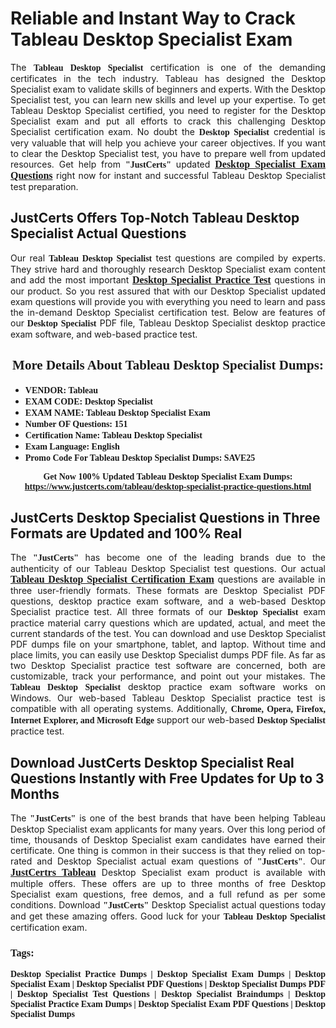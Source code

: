 <h1><strong>Reliable and Instant Way to Crack Tableau&nbsp;Desktop Specialist Exam</strong></h1>

<p style="text-align: justify;">The <span style="font-family:Georgia,serif;"><strong>Tableau Desktop Specialist</strong></span> certification is one of the demanding certificates in the tech industry. Tableau has designed the Desktop Specialist exam to validate skills of beginners and experts. With the Desktop Specialist test, you can learn new skills and level up your expertise. To get Tableau Desktop Specialist certified, you need to register for the Desktop Specialist exam and put all efforts to crack this challenging Desktop Specialist certification exam. No doubt the <span style="font-family:Georgia,serif;"><strong> Desktop Specialist</strong></span> credential is very valuable that will help you achieve your career objectives. If you want to clear the Desktop Specialist test, you have to prepare well from updated resources. Get help from <span style="font-size:14px;"><span style="font-family:Georgia,serif;"><strong>&quot;JustCerts&quot;</strong></span></span> updated&nbsp;<a href="https://www.justcerts.com/tableau/desktop-specialist-practice-questions.html"><span style="font-size:16px;"><span style="font-family:Georgia,serif;"><strong>Desktop Specialist Exam Questions</strong></span></span></a> right now for instant and successful Tableau Desktop Specialist test preparation.</p>

<h2><strong>JustCerts Offers Top-Notch Tableau Desktop Specialist Actual Questions&nbsp;</strong></h2>

<p style="text-align: justify;">Our real <span style="font-family:Georgia,serif;"><strong>Tableau Desktop Specialist</strong></span> test questions are compiled by experts. They strive hard and thoroughly research Desktop Specialist exam content and add the most important&nbsp;<a href="https://www.justcerts.com/tableau/desktop-specialist-practice-questions.html"><span style="font-size:16px;"><span style="font-family:Georgia,serif;"><strong>Desktop Specialist Practice Test</strong></span></span></a> questions in our product. So you rest assured that with our Desktop Specialist updated exam questions will provide you with everything you need to learn and pass the in-demand Desktop Specialist certification test. Below are features of our<span style="font-family:Georgia,serif;"><strong>&nbsp;Desktop Specialist</strong></span> PDF file, Tableau Desktop Specialist desktop practice exam software, and web-based practice test.</p>

<h2 style="text-align: center;"><strong><span style="font-family:Georgia,serif;">More Details About Tableau Desktop Specialist Dumps:</span></strong></h2>

<ul>
	<li style="text-align: justify;"><span style="font-size:14px;"><span style="font-family:Georgia,serif;"><strong>VENDOR: Tableau</strong></span></span></li>
	<li style="text-align: justify;"><span style="font-size:14px;"><span style="font-family:Georgia,serif;"><strong>EXAM CODE: Desktop Specialist</strong></span></span></li>
	<li style="text-align: justify;"><span style="font-size:14px;"><span style="font-family:Georgia,serif;"><strong>EXAM NAME: Tableau&nbsp;Desktop Specialist Exam</strong></span></span></li>
	<li style="text-align: justify;"><span style="font-size:14px;"><span style="font-family:Georgia,serif;"><strong>Number OF Questions: 151</strong></span></span></li>
	<li style="text-align: justify;"><span style="font-size:14px;"><span style="font-family:Georgia,serif;"><strong>Certification Name: Tableau&nbsp;Desktop Specialist</strong></span></span></li>
	<li style="text-align: justify;"><span style="font-size:14px;"><span style="font-family:Georgia,serif;"><strong>Exam Language: English</strong></span></span></li>
	<li style="text-align: justify;"><span style="font-size:14px;"><span style="font-family:Georgia,serif;"><strong>Promo Code For Tableau Desktop Specialist Dumps: SAVE25</strong></span></span></li>
</ul>

<p style="text-align: center;"><strong><span style="font-family:Georgia,serif;"><span style="font-size:14px;">Get Now 100% Updated Tableau Desktop Specialist Exam Dumps:</span> <a href="https://www.justcerts.com/tableau/desktop-specialist-practice-questions.html">https://www.justcerts.com/tableau/desktop-specialist-practice-questions.html</a></span></strong></p>

<h2><strong>JustCerts Desktop Specialist Questions in Three Formats are Updated and 100% Real</strong></h2>

<p style="text-align: justify;">The <span style="font-size:14px;"><span style="font-family:Georgia,serif;"><strong>&quot;JustCerts&quot;</strong></span></span> has become one of the leading brands due to the authenticity of our Tableau Desktop Specialist test questions. Our actual <a href="https://www.justcerts.com/tableau/tableau-desktop-specialist-certification-exams.html"><span style="font-size:16px;"><span style="font-family:Georgia,serif;"><strong>Tableau&nbsp;Desktop Specialist&nbsp;Certification Exam</strong></span></span></a> questions are available in three user-friendly formats. These formats are Desktop Specialist PDF questions, desktop practice exam software, and a web-based Desktop Specialist practice test. All three formats of our <strong><span style="font-family:Georgia,serif;"> Desktop Specialist</span></strong> exam practice material carry questions which are updated, actual, and meet the current standards of the test. You can download and use Desktop Specialist PDF dumps file on your smartphone, tablet, and laptop. Without time and place limits, you can easily use Desktop Specialist dumps PDF file. As far as two&nbsp;Desktop Specialist practice test software are concerned, both are customizable, track your performance, and point out your mistakes. The <span style="font-family:Georgia,serif;"><strong>Tableau Desktop Specialist</strong></span> desktop practice exam software works on Windows. Our web-based Tableau Desktop Specialist practice test is compatible with all operating systems. Additionally, <span style="font-family:Georgia,serif;"><strong>Chrome, Opera, Firefox, Internet Explorer, and Microsoft Edge</strong></span> support our web-based <span style="font-family:Georgia,serif;"><strong>Desktop Specialist </strong></span> practice test.</p>

<h2><strong>Download JustCerts Desktop Specialist Real Questions Instantly with Free Updates for Up to 3 Months</strong></h2>

<p style="text-align: justify;">The <span style="font-family:Georgia,serif;"><span style="font-size:14px;"><strong>&quot;JustCerts&quot;</strong></span></span> is one of the best brands that have been helping Tableau Desktop Specialist exam applicants for many years. Over this long period of time, thousands of Desktop Specialist exam candidates have earned their certificate. One thing is common in their success is that they relied on top-rated and&nbsp;Desktop Specialist actual exam questions of <span style="font-family:Georgia,serif;"><span style="font-size:14px;"><strong>&quot;JustCerts&quot;</strong></span></span>. Our <a href="https://www.justcerts.com/tableau-certification-exams.html"><span style="font-size:16px;"><span style="font-family:Georgia,serif;"><strong>JustCertrs Tableau</strong></span></span></a> Desktop Specialist exam product is available with multiple offers. These offers are up to three months of free&nbsp;Desktop Specialist exam questions, free demos, and a full refund as per some conditions. Download <span style="font-family:Georgia,serif;"><span style="font-size:14px;"><strong>&quot;JustCerts&quot;</strong></span></span> Desktop Specialist actual questions today and get these amazing offers. Good luck for your <span style="font-family:Georgia,serif;"><strong>Tableau Desktop Specialist</strong></span> certification exam.</p>

<h3 style="text-align: justify;"><span style="font-family:Georgia,serif;"><strong>Tags:</strong></span></h3>

<p style="text-align: justify;"><span style="font-family:Georgia,serif;"><strong>Desktop Specialist Practice Dumps | Desktop Specialist Exam Dumps | Desktop Specialist Exam | Desktop Specialist PDF Questions | Desktop Specialist Dumps PDF | Desktop Specialist Test Questions | Desktop Specialist Braindumps | Desktop Specialist Practice Exam Dumps | Desktop Specialist Exam PDF Questions | Desktop Specialist Dumps</strong></span></p>
